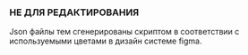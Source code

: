### НЕ ДЛЯ РЕДАКТИРОВАНИЯ
Json файлы тем сгенерированы скриптом в соответствии с используемыми цветами в дизайн системе figma.
